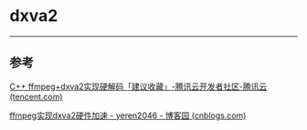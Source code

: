 # dxva2

---



## 参考

[C++ ffmpeg+dxva2实现硬解码「建议收藏」-腾讯云开发者社区-腾讯云 (tencent.com)](https://cloud.tencent.com/developer/article/2165637)

[ffmpeg实现dxva2硬件加速 - yeren2046 - 博客园 (cnblogs.com)](https://www.cnblogs.com/betterwgo/p/6125507.html)